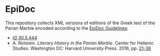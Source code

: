 # EpiDoc

This repository collects XML versions of editions of the Greek text of the Parian Marble encoded according to the [EpiDoc Guidelines](http://www.stoa.org/epidoc/gl/latest/):

* [*IG* XII.5.444](https://epigraphy.packhum.org/text/77668)
* A. Rotstein. *Literary History in the Parian Marble*. Center for Hellenic Studies. Washington DC: Harvard University Press. 2016, pp. [21-38](https://chs.harvard.edu/CHS/article/display/6484.2-text-and-translation)
